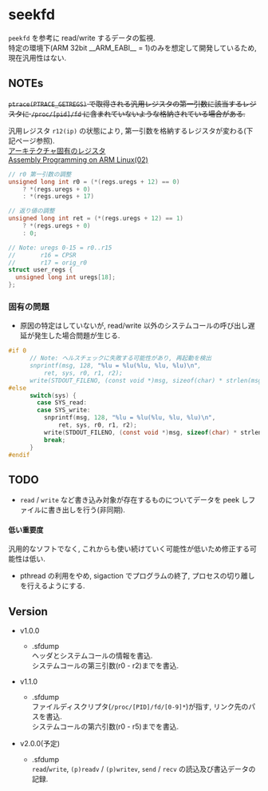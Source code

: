 # seekfd

`peekfd` を参考に read/write するデータの監視.  
特定の環境下(ARM 32bit \_\_ARM\_EABI\_\_ = 1)のみを想定して開発しているため, 現在汎用性はない.


## NOTEs
~~`ptrace(PTRACE_GETREGS)` で取得される汎用レジスタの第一引数に該当するレジスタに `/proc/[pid]/fd` に含まれていないような格納されている場合がある.~~


汎用レジスタ `r12(ip)` の状態により, 第一引数を格納するレジスタが変わる(下記ページ参照).  
[アーキテクチャ固有のレジスタ](http://www.katsuster.net/wiki/index.php?katsuhiro%2Frefmon%2Farm_port)  
[Assembly Programming on ARM Linux(02)](https://www.mztn.org/slasm/arm02.html)

```C
// r0 第一引数の調整
unsigned long int r0 = (*(regs.uregs + 12) == 0)
    ? *(regs.uregs + 0)
    : *(regs.uregs + 17)

// 返り値の調整
unsigned long int ret = (*(regs.uregs + 12) == 1)
    ? *(regs.uregs + 0)
    : 0;
```

```C
// Note: uregs 0-15 = r0..r15
//       r16 = CPSR
//       r17 = orig_r0
struct user_regs {
  unsigned long int uregs[18];
};
```

### 固有の問題
* 原因の特定はしていないが, read/write 以外のシステムコールの呼び出し遅延が発生した場合問題が生じる.

```C
#if 0
      // Note: ヘルスチェックに失敗する可能性があり, 再起動を検出
      snprintf(msg, 128, "%lu = %lu(%lu, %lu, %lu)\n",
          ret, sys, r0, r1, r2);
      write(STDOUT_FILENO, (const void *)msg, sizeof(char) * strlen(msg));
#else
      switch(sys) {
        case SYS_read:
        case SYS_write:
          snprintf(msg, 128, "%lu = %lu(%lu, %lu, %lu)\n",
              ret, sys, r0, r1, r2);
          write(STDOUT_FILENO, (const void *)msg, sizeof(char) * strlen(msg));
          break;
      }
#endif
```


## TODO
* `read` / `write` など書き込み対象が存在するものについてデータを peek しファイルに書き出しを行う(非同期).

#### 低い重要度
汎用的なソフトでなく, これからも使い続けていく可能性が低いため修正する可能性は低い.  
* pthread の利用をやめ, sigaction でプログラムの終了, プロセスの切り離しを行えるようにする.


## Version
* v1.0.0  
  * .sfdump  
  ヘッダとシステムコールの情報を書込.  
  システムコールの第三引数(r0 - r2)までを書込.

* v1.1.0  
  * .sfdump  
  ファイルディスクリプタ(`/proc/[PID]/fd/[0-9]*`)が指す, リンク先のパスを書込.  
  システムコールの第六引数(r0 - r5)までを書込.

* v2.0.0(予定)
  * .sfdump  
  `read`/`write`, `(p)readv` / `(p)writev`, `send` / `recv` の読込及び書込データの記録.
